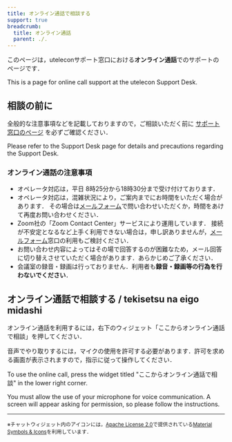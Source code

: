```yaml
---
title: オンライン通話で相談する
support: true
breadcrumb:
  title: オンライン通話
  parent: ./.
---
```


このページは，uteleconサポート窓口における**オンライン通話**でのサポートのページです．

This is a page for online call support at the utelecon Support Desk.

## 相談の前に

全般的な注意事項などを記載しておりますので，ご相談いただく前に [サポート窓口のページ](/support/) を必ずご確認ください．

Please refer to the Support Desk page for details and precautions regarding the Support Desk.

### オンライン通話の注意事項

- オペレータ対応は，平日 8時25分から18時30分まで受け付けております．
- オペレータ対応は，混雑状況により，ご案内までにお時間をいただく場合があります．
  その場合は[メールフォーム](/support/email-form)で問い合わせいただくか，時間をあけて再度お問い合わせください．
- Zoom社の「Zoom Contact Center」サービスにより運用しています．
  接続が不安定となるなど上手く利用できない場合は，申し訳ありませんが，[メールフォーム](/support/email-form)窓口の利用もご検討ください．
- お問い合わせ内容によってはその場で回答するのが困難なため，メール回答に切り替えさせていただく場合があります．あらかじめご了承ください．
- 会議室の録音・録画は行っておりません．利用者も**録音・録画等の行為を行わないでください**．

## オンライン通話で相談する / tekisetsu na eigo midashi

オンライン通話を利用するには，右下のウィジェット「ここからオンライン通話で相談」を押してください．

音声でやり取りするには，マイクの使用を許可する必要があります．許可を求める画面が表示されますので，指示に従って操作してください．

To use the online call, press the widget titled "ここからオンライン通話で相談" in the lower right corner.

You must allow the use of your microphone for voice communication. A screen will appear asking for permission, so please follow the instructions.

---

<small>※チャットウィジェット内のアイコンには，<a href="https://www.apache.org/licenses/LICENSE-2.0">Apache License 2.0</a>で提供されている<a href="https://fonts.google.com/icons">Material Symbols & Icons</a>を利用しています．</small>
